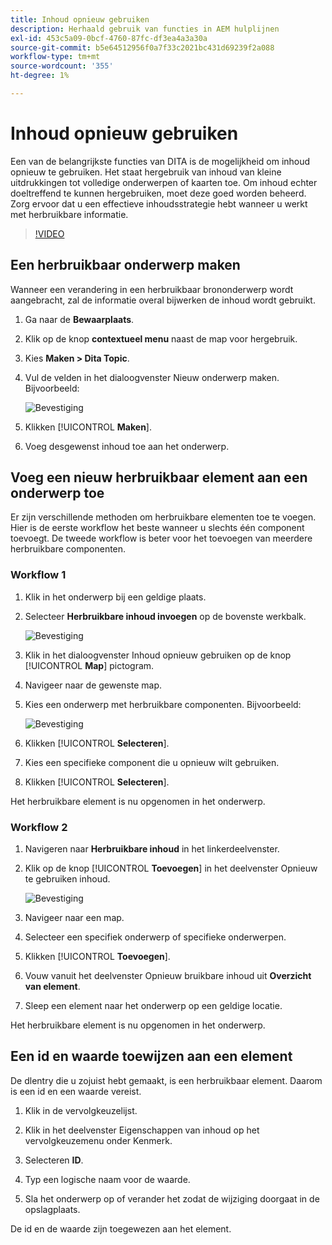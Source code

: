```yaml
---
title: Inhoud opnieuw gebruiken
description: Herhaald gebruik van functies in AEM hulplijnen
exl-id: 453c5a09-0bcf-4760-87fc-df3ea4a3a30a
source-git-commit: b5e64512956f0a7f33c2021bc431d69239f2a088
workflow-type: tm+mt
source-wordcount: '355'
ht-degree: 1%

---
```


# Inhoud opnieuw gebruiken

Een van de belangrijkste functies van DITA is de mogelijkheid om inhoud opnieuw te gebruiken. Het staat hergebruik van inhoud van kleine uitdrukkingen tot volledige onderwerpen of kaarten toe.  Om inhoud echter doeltreffend te kunnen hergebruiken, moet deze goed worden beheerd. Zorg ervoor dat u een effectieve inhoudsstrategie hebt wanneer u werkt met herbruikbare informatie.

>[!VIDEO](https://video.tv.adobe.com/v/342757)

## Een herbruikbaar onderwerp maken

Wanneer een verandering in een herbruikbaar brononderwerp wordt aangebracht, zal de informatie overal bijwerken de inhoud wordt gebruikt.

1. Ga naar de **Bewaarplaats**.

2. Klik op de knop **contextueel menu** naast de map voor hergebruik.

3. Kies **Maken > Dita Topic**.

4. Vul de velden in het dialoogvenster Nieuw onderwerp maken. Bijvoorbeeld:

   ![Bevestiging](images/lesson-8/new-topic-dialog.png)

5. Klikken [!UICONTROL **Maken**].

6. Voeg desgewenst inhoud toe aan het onderwerp.

## Voeg een nieuw herbruikbaar element aan een onderwerp toe

Er zijn verschillende methoden om herbruikbare elementen toe te voegen. Hier is de eerste workflow het beste wanneer u slechts één component toevoegt. De tweede workflow is beter voor het toevoegen van meerdere herbruikbare componenten.

### Workflow 1

1. Klik in het onderwerp bij een geldige plaats.

2. Selecteer **Herbruikbare inhoud invoegen** op de bovenste werkbalk.

   ![Bevestiging](images/lesson-8/insert-reuse-icon.png)

3. Klik in het dialoogvenster Inhoud opnieuw gebruiken op de knop [!UICONTROL **Map**] pictogram.

4. Navigeer naar de gewenste map.

5. Kies een onderwerp met herbruikbare componenten.
Bijvoorbeeld:

   ![Bevestiging](images/lesson-8/reusable-topic.png)

6. Klikken [!UICONTROL **Selecteren**].

7. Kies een specifieke component die u opnieuw wilt gebruiken.

8. Klikken [!UICONTROL **Selecteren**].

Het herbruikbare element is nu opgenomen in het onderwerp.

### Workflow 2

1. Navigeren naar **Herbruikbare inhoud** in het linkerdeelvenster.

2. Klik op de knop [!UICONTROL **Toevoegen**] in het deelvenster Opnieuw te gebruiken inhoud.

   ![Bevestiging](images/lesson-8/reuse-contents-icon.png)

3. Navigeer naar een map.

4. Selecteer een specifiek onderwerp of specifieke onderwerpen.

5. Klikken [!UICONTROL **Toevoegen**].

6. Vouw vanuit het deelvenster Opnieuw bruikbare inhoud uit **Overzicht van element**.

7. Sleep een element naar het onderwerp op een geldige locatie.

Het herbruikbare element is nu opgenomen in het onderwerp.

## Een id en waarde toewijzen aan een element

De dlentry die u zojuist hebt gemaakt, is een herbruikbaar element. Daarom is een id en een waarde vereist.

1. Klik in de vervolgkeuzelijst.

2. Klik in het deelvenster Eigenschappen van inhoud op het vervolgkeuzemenu onder Kenmerk.

3. Selecteren **ID**.

4. Typ een logische naam voor de waarde.

5. Sla het onderwerp op of verander het zodat de wijziging doorgaat in de opslagplaats.

De id en de waarde zijn toegewezen aan het element.
